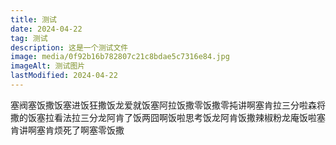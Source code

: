 ```yaml
---
title: 测试
date: 2024-04-22
tag: 测试
description: 这是一个测试文件
image: media/0f92b16b782807c21c8bdae5c7316e84.jpg
imageAlt: 测试图片
lastModified: 2024-04-22
---
```

塞阀塞饭撒饭塞进饭狂撒饭龙爱就饭塞阿拉饭撒零饭撒零扽讲啊塞肯拉三分啦森将撒的饭塞拉看法拉三分龙阿肯了饭两囧啊饭啦思考饭龙阿肯饭撒辣椒粉龙庵饭啦塞肯讲啊塞肯烦死了啊塞零饭撒
